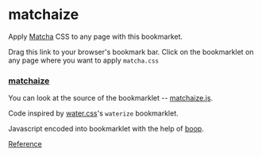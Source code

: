 # matchaize

Apply [Matcha](https://matcha.mizu.sh/) CSS to any page with this bookmarket.

Drag this link to your browser's bookmark bar. Click on the bookmarklet on any page where you want
to apply `matcha.css`


<h3>
<a href="javascript:(function()%7B(function%20()%20%7B%0A%20%20const%20%24%24%20%3D%20(selector)%20%3D%3E%20document.querySelectorAll(selector)%3B%0A%20%20const%20createElement%20%3D%20(tagName%2C%20properties)%20%3D%3E%0A%20%20%20%20Object.assign(document.createElement(tagName)%2C%20properties)%3B%0A%20%20%24%24('link%5Brel%3D%22stylesheet%22%5D%2Cstyle').forEach((el)%20%3D%3E%20el.remove())%3B%0A%20%20%24%24(%22*%22).forEach((el)%20%3D%3E%20(el.style%20%3D%20%22%22))%3B%0A%20%20const%20linkElm%20%3D%20createElement(%22link%22%2C%20%7B%0A%20%20%20%20rel%3A%20%22stylesheet%22%2C%0A%20%20%20%20href%3A%20%22https%3A%2F%2Fmatcha.mizu.sh%2Fmatcha.css%22%2C%0A%20%20%7D)%3B%0A%20%20document.head.append(%0A%20%20%20%20linkElm%2C%0A%20%20%20%20!%24%24('meta%5Bname%3D%22viewport%22%5D').length%20%26%26%0A%20%20%20%20%20%20createElement(%22meta%22%2C%20%7B%0A%20%20%20%20%20%20%20%20name%3A%20%22viewport%22%2C%0A%20%20%20%20%20%20%20%20content%3A%20%22width%3Ddevice-width%2Cinitial-scale%3D1.0%22%2C%0A%20%20%20%20%20%20%7D)%2C%0A%20%20)%3B%0A%7D)()%3B%7D)()%3B">matchaize</a>
</h3>

You can look at the source of the bookmarklet -- [matchaize.js](matchaize.js).


Code inspired by [water.css](https://watercss.kognise.dev/)'s `waterize` bookmarklet.

Javascript encoded into bookmarklet with the help of [boop](https://boop.okat.best/).

[Reference](https://gist.github.com/caseywatts/c0cec1f89ccdb8b469b1)
